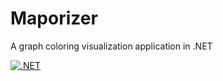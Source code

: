 # Maporizer
A graph coloring visualization application in .NET

[![.NET](https://github.com/duydang2311/maporizer/actions/workflows/dotnet.yml/badge.svg)](https://github.com/duydang2311/maporizer/actions/workflows/dotnet.yml)
